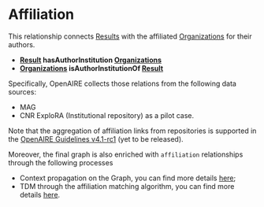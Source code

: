 # Affiliation

This relationship connects [Results](/data-model/entities/result) with the affiliated [Organizations](/data-model/entities/organization) for their authors.

* **[Result](/data-model/entities/result) hasAuthorInstitution [Organizations](/data-model/entities/organization)**
* **[Organizations](/data-model/entities/organization) isAuthorInstitutionOf [Result](/data-model/entities/result)**

Specifically, OpenAIRE collects those relations from the following data sources:

* MAG
* CNR ExploRA (Institutional repository) as a pilot case. 
 
Note that the aggregation of affiliation links from repositories is supported in the [OpenAIRE Guidelines v4.1-rc1](https://openaire-guidelines-for-literature-repository-managers.readthedocs.io/en/latest/field_creator.html#attribute-affiliationidentifier-r) (yet to be released).

Moreover, the final graph is also enriched with `affiliation` relationships through the following processes
* Context propagation on the Graph, you can find more details [here](/graph-production-workflow/deduction-and-propagation/propagation);
* TDM through the affiliation matching algorithm, you can find more details [here](/graph-production-workflow/enrichment-by-mining/affiliation_matching.md).